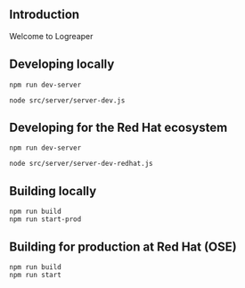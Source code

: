 ## Introduction

Welcome to Logreaper

## Developing locally

    npm run dev-server

    node src/server/server-dev.js

## Developing for the Red Hat ecosystem

    npm run dev-server

    node src/server/server-dev-redhat.js

## Building locally

    npm run build
    npm run start-prod

## Building for production at Red Hat (OSE)

    npm run build
    npm run start
